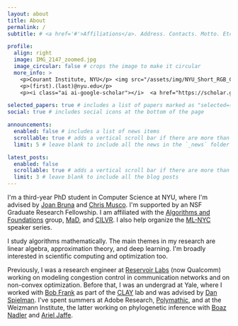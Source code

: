 ```yaml
---
layout: about
title: About
permalink: /
subtitle: # <a href='#'>Affiliations</a>. Address. Contacts. Motto. Etc.

profile:
  align: right
  image: IMG_2147_zoomed.jpg
  image_circular: false # crops the image to make it circular
  more_info: >
    <p>Courant Institute, NYU</p> <img src="/assets/img/NYU_Short_RGB_Color.png" alt="NYU logo" style="max-width: 20px; border-radius: 4px;">
    <p>(first).(last)@nyu.edu</p>
    <p><i class="ai ai-google-scholar"></i>  <a href="https://scholar.google.com/citations?user={{ social[1] }}" title="Google Scholar" style="color: inherit">Google Scholar</a><p>

selected_papers: true # includes a list of papers marked as "selected={true}"
social: true # includes social icons at the bottom of the page

announcements:
  enabled: false # includes a list of news items
  scrollable: true # adds a vertical scroll bar if there are more than 3 news items
  limit: 5 # leave blank to include all the news in the `_news` folder

latest_posts:
  enabled: false
  scrollable: true # adds a vertical scroll bar if there are more than 3 new posts items
  limit: 3 # leave blank to include all the blog posts
---
```


I'm a third-year PhD student in Computer Science at NYU, where I'm advised by [Joan Bruna](https://cims.nyu.edu/~bruna/) and [Chris Musco](https://www.chrismusco.com). I'm supported by an NSF Graduate Research Fellowship. 
I am affiliated with the [Algorithms and Foundations](https://cs.nyu.edu/theory-group/) group, [MaD](https://cds.nyu.edu/mad/), and [CILVR](https://wp.nyu.edu/cilvr/).
I also help organize the [ML-NYC](http://mlnyc.com) speaker series.

I study algorithms mathematically.
The main themes in my research are linear algebra, approximation theory, and deep learning.
I'm broadly interested in scientific computing and optimization too.

Previously, I was a research engineer at [Reservoir Labs](https://www.hipeac.net/network/institutions/7229/reservoir-labs/) (now Qualcomm) working on modeling congestion control in communication networks and on non-convex optimization. Before that, I was an undergrad at Yale, where I worked with [Bob Frank](https://bobfrank1.github.io/) as part of the [CLAY](http://clay.yale.edu/) lab and was advised by [Dan Spielman](http://www.cs.yale.edu/homes/spielman/). I've spent summers at Adobe Research, [Polymathic](https://polymathic-ai.org), and at the Weizmann Institute, the latter working on phylogenetic inference with [Boaz Nadler](https://www.weizmann.ac.il/math/Nadler/home) and [Ariel Jaffe](https://arieljaffe.huji.ac.il/).
